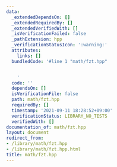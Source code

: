 ```yaml
---
data:
  _extendedDependsOn: []
  _extendedRequiredBy: []
  _extendedVerifiedWith: []
  _isVerificationFailed: false
  _pathExtension: hpp
  _verificationStatusIcon: ':warning:'
  attributes:
    links: []
  bundledCode: '#line 1 "math/fzt.hpp"


    '
  code: ''
  dependsOn: []
  isVerificationFile: false
  path: math/fzt.hpp
  requiredBy: []
  timestamp: '2021-09-11 18:28:52+09:00'
  verificationStatus: LIBRARY_NO_TESTS
  verifiedWith: []
documentation_of: math/fzt.hpp
layout: document
redirect_from:
- /library/math/fzt.hpp
- /library/math/fzt.hpp.html
title: math/fzt.hpp
---
```

